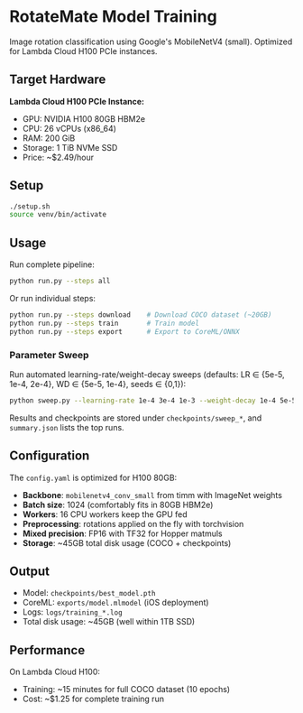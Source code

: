 # RotateMate Model Training

Image rotation classification using Google's MobileNetV4 (small). Optimized for Lambda Cloud H100 PCIe instances.

## Target Hardware

**Lambda Cloud H100 PCIe Instance:**
- GPU: NVIDIA H100 80GB HBM2e
- CPU: 26 vCPUs (x86_64)
- RAM: 200 GiB
- Storage: 1 TiB NVMe SSD
- Price: ~$2.49/hour

## Setup

```bash
./setup.sh
source venv/bin/activate
```

## Usage

Run complete pipeline:
```bash
python run.py --steps all
```

Or run individual steps:
```bash
python run.py --steps download    # Download COCO dataset (~20GB)
python run.py --steps train       # Train model
python run.py --steps export      # Export to CoreML/ONNX
```

### Parameter Sweep

Run automated learning-rate/weight-decay sweeps (defaults: LR ∈ {5e-5, 1e-4, 2e-4}, WD ∈ {5e-5, 1e-4}, seeds ∈ {0,1}):

```bash
python sweep.py --learning-rate 1e-4 3e-4 1e-3 --weight-decay 1e-4 5e-5 --seeds 0 1
```

Results and checkpoints are stored under `checkpoints/sweep_*`, and `summary.json` lists the top runs.

## Configuration

The `config.yaml` is optimized for H100 80GB:
- **Backbone**: `mobilenetv4_conv_small` from timm with ImageNet weights
- **Batch size**: 1024 (comfortably fits in 80GB HBM2e)
- **Workers**: 16 CPU workers keep the GPU fed
- **Preprocessing**: rotations applied on the fly with torchvision
- **Mixed precision**: FP16 with TF32 for Hopper matmuls
- **Storage**: ~45GB total disk usage (COCO + checkpoints)

## Output

- Model: `checkpoints/best_model.pth`
- CoreML: `exports/model.mlmodel` (iOS deployment)
- Logs: `logs/training_*.log`
- Total disk usage: ~45GB (well within 1TB SSD)

## Performance

On Lambda Cloud H100:
- Training: ~15 minutes for full COCO dataset (10 epochs)
- Cost: ~$1.25 for complete training run
